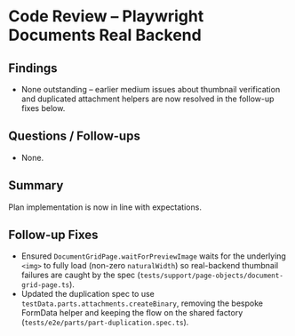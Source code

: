 # Code Review – Playwright Documents Real Backend

## Findings
- None outstanding – earlier medium issues about thumbnail verification and duplicated attachment helpers are now resolved in the follow-up fixes below.

## Questions / Follow-ups
- None.

## Summary
Plan implementation is now in line with expectations.

## Follow-up Fixes
- Ensured `DocumentGridPage.waitForPreviewImage` waits for the underlying `<img>` to fully load (non-zero `naturalWidth`) so real-backend thumbnail failures are caught by the spec (`tests/support/page-objects/document-grid-page.ts`).
- Updated the duplication spec to use `testData.parts.attachments.createBinary`, removing the bespoke FormData helper and keeping the flow on the shared factory (`tests/e2e/parts/part-duplication.spec.ts`).
